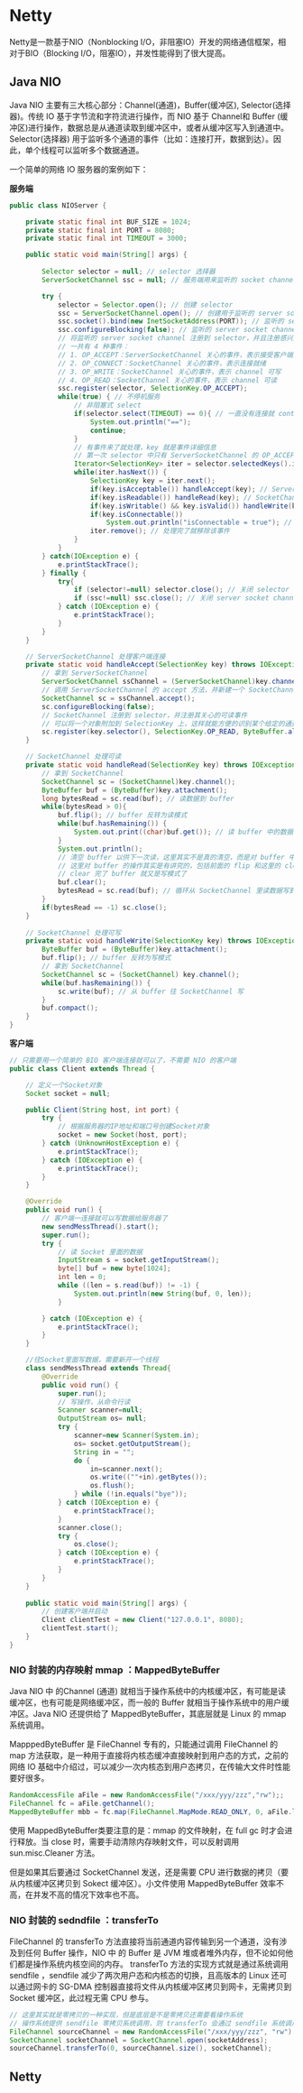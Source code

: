 # Netty

Netty是一款基于NIO（Nonblocking I/O，非阻塞IO）开发的网络通信框架，相对于BIO（Blocking I/O，阻塞IO），并发性能得到了很大提高。

## Java NIO

Java NIO 主要有三大核心部分：Channel(通道)，Buffer(缓冲区), Selector(选择器)。传统 IO 基于字节流和字符流进行操作，而 NIO 基于 Channel和 Buffer (缓冲区)进行操作，数据总是从通道读取到缓冲区中，或者从缓冲区写入到通道中。Selector(选择器) 用于监听多个通道的事件（比如：连接打开，数据到达）。因此，单个线程可以监听多个数据通道。

一个简单的网络 IO 服务器的案例如下：

**服务端**

```java
public class NIOServer {

    private static final int BUF_SIZE = 1024;
    private static final int PORT = 8080;
    private static final int TIMEOUT = 3000;

    public static void main(String[] args) {
      
        Selector selector = null; // selector 选择器
        ServerSocketChannel ssc = null; // 服务端用来监听的 socket channel 

        try {
            selector = Selector.open(); // 创建 selector
            ssc = ServerSocketChannel.open(); // 创建用于监听的 server socket channel
            ssc.socket().bind(new InetSocketAddress(PORT)); // 监听的 server socket channel 绑定本机端口
            ssc.configureBlocking(false); // 监听的 server socket channel 设置为非阻塞，select() 方法就不会阻塞
            // 将监听的 server socket channel 注册到 selector，并且注册感兴趣的事件 OP_ACCEPT
          	// 一共有 4 种事件：
            // 1. OP_ACCEPT：ServerSocketChannel 关心的事件，表示接受客户端连接
            // 2. OP_CONNECT：SocketChannel 关心的事件，表示连接就绪
            // 3. OP_WRITE：SocketChannel 关心的事件，表示 channel 可写
            // 4. OP_READ：SocketChannel 关心的事件，表示 channel 可读
          	ssc.register(selector, SelectionKey.OP_ACCEPT); 
            while(true) { // 不停机服务
              	// 非阻塞式 select
                if(selector.select(TIMEOUT) == 0){ // 一直没有连接就 continue
                    System.out.println("==");
                    continue;
                }
              	// 有事件来了就处理，key 就是事件详细信息
                // 第一次 selector 中只有 ServerSocketChannel 的 OP_ACCEPT 事件，即第一次走到这里说明是有客户端连接了
                Iterator<SelectionKey> iter = selector.selectedKeys().iterator();
                while(iter.hasNext()) {
                    SelectionKey key = iter.next(); 
                    if(key.isAcceptable()) handleAccept(key); // ServerSocketChannle 处理连接
                    if(key.isReadable()) handleRead(key); // SocketChannel 处理读
                    if(key.isWritable() && key.isValid()) handleWrite(key); // SocketChannel 处理写
                    if(key.isConnectable()) 
                      	System.out.println("isConnectable = true"); // SocketChannel 处理可连接
                    iter.remove(); // 处理完了就移除该事件
                }
            }
        } catch(IOException e) {
            e.printStackTrace();
        } finally {
            try{
                if (selector!=null) selector.close(); // 关闭 selector 选择器
                if (ssc!=null) ssc.close(); // 关闭 server socket channel
            } catch (IOException e) {
                e.printStackTrace();
            }
        }
    }

  	// ServerSocketChannel 处理客户端连接
    private static void handleAccept(SelectionKey key) throws IOException {
        // 拿到 ServerSocketChannel
        ServerSocketChannel ssChannel = (ServerSocketChannel)key.channel();
      	// 调用 ServerSocketChannel 的 accept 方法，并新建一个 SocketChannel 负责该连接的 IO
        SocketChannel sc = ssChannel.accept();
        sc.configureBlocking(false);
      	// SocketChannel 注册到 selector，并注册其关心的可读事件
      	// 可以将一个对象附加到 SelectionKey 上，这样就能方便的识别某个给定的通道。例如可以附加与通道一起使用的 buffer
        sc.register(key.selector(), SelectionKey.OP_READ, ByteBuffer.allocateDirect(BUF_SIZE));
    }

  	// SocketChannel 处理可读
    private static void handleRead(SelectionKey key) throws IOException {
      	// 拿到 SocketChannel
        SocketChannel sc = (SocketChannel)key.channel();
        ByteBuffer buf = (ByteBuffer)key.attachment();
        long bytesRead = sc.read(buf); // 读数据到 buffer
        while(bytesRead > 0){
            buf.flip(); // buffer 反转为读模式
            while(buf.hasRemaining()) {
                System.out.print((char)buf.get()); // 读 buffer 中的数据
            }
            System.out.println();
            // 清空 buffer 以供下一次读，这里其实不是真的清空，而是对 buffer 中的 position、capacity 进行调整
          	// 这里对 buffer 的操作其实是有讲究的，包括前面的 flip 和这里的 clear
          	// clear 完了 buffer 就又是写模式了
          	buf.clear(); 
            bytesRead = sc.read(buf); // 循环从 SocketChannel 里读数据写到 buffer 里
        }
        if(bytesRead == -1) sc.close();
    }
		
  	// SocketChannel 处理可写
    private static void handleWrite(SelectionKey key) throws IOException {
        ByteBuffer buf = (ByteBuffer)key.attachment();
        buf.flip(); // buffer 反转为写模式
      	// 拿到 SocketChannel
        SocketChannel sc = (SocketChannel) key.channel();
        while(buf.hasRemaining()) {
            sc.write(buf); // 从 buffer 往 SocketChannel 写
        }
        buf.compact();
    }
}
```

**客户端**

```java
// 只需要用一个简单的 BIO 客户端连接就可以了，不需要 NIO 的客户端
public class Client extends Thread {

    // 定义一个Socket对象
    Socket socket = null;

    public Client(String host, int port) {
        try {
            // 根据服务器的IP地址和端口号创建Socket对象
            socket = new Socket(host, port);
        } catch (UnknownHostException e) {
            e.printStackTrace();
        } catch (IOException e) {
            e.printStackTrace();
        }
    }

    @Override
    public void run() {
        // 客户端一连接就可以写数据给服务器了
        new sendMessThread().start();
        super.run();
        try {
            // 读 Socket 里面的数据
            InputStream s = socket.getInputStream();
            byte[] buf = new byte[1024];
            int len = 0;
            while ((len = s.read(buf)) != -1) {
                System.out.println(new String(buf, 0, len));
            }

        } catch (IOException e) {
            e.printStackTrace();
        }
    }

    //往Socket里面写数据，需要新开一个线程
    class sendMessThread extends Thread{
        @Override
        public void run() {
            super.run();
            // 写操作，从命令行读
            Scanner scanner=null;
            OutputStream os= null;
            try {
                scanner=new Scanner(System.in);
                os= socket.getOutputStream();
                String in = "";
                do {
                    in=scanner.next();
                    os.write((""+in).getBytes());
                    os.flush();
                } while (!in.equals("bye"));
            } catch (IOException e) {
                e.printStackTrace();
            }
            scanner.close();
            try {
                os.close();
            } catch (IOException e) {
                e.printStackTrace();
            }
        }
    }
    
    public static void main(String[] args) {
        // 创建客户端并启动
        Client clientTest = new Client("127.0.0.1", 8080);
        clientTest.start();
    }
}
```

### NIO 封装的内存映射 mmap ：MappedByteBuffer

Java NlO 中 的Channel (通道) 就相当于操作系统中的内核缓冲区，有可能是读缓冲区，也有可能是网络缓冲区，而一般的 Buffer 就相当于操作系统中的用户缓冲区。Java NIO 还提供给了 MappedByteBuffer，其底层就是 Linux 的 mmap 系统调用。

MapppedByteBuffer 是 FileChannel 专有的，只能通过调用 FileChannel 的map 方法获取，是一种用于直接将内核态缓冲直接映射到用户态的方式，之前的网络 IO 基础中介绍过，可以减少一次内核态到用户态拷贝，在传输大文件时性能要好很多。

```java
RandomAccessFile aFile = new RandomAccessFile("/xxx/yyy/zzz","rw");;
FileChannel fc = aFile.getChannel();
MappedByteBuffer mbb = fc.map(FileChannel.MapMode.READ_ONLY, 0, aFile.length());
```

使用 MappedByteBuffer类要注意的是：mmap 的文件映射，在 full gc 时才会进行释放。当 close 时，需要手动清除内存映射文件，可以反射调用 sun.misc.Cleaner 方法。

但是如果其后要通过 SocketChannel 发送，还是需要 CPU 进行数据的拷贝（要从内核缓冲区拷贝到 Sokect 缓冲区）。小文件使用 MappedByteBuffer 效率不高，在并发不高的情况下效率也不高。

### NIO 封装的 sedndfile ：transferTo

FileChannel 的 transferTo 方法直接将当前通道内容传输到另一个通道，没有涉及到任何 Buffer 操作，NIO 中 的 Buffer 是 JVM 堆或者堆外内存，但不论如何他们都是操作系统内核空间的内存。 transferTo 方法的实现方式就是通过系统调用 sendfile ，sendfile 减少了两次用户态和内核态的切换，且高版本的 Linux 还可以通过网卡的 SG-DMA 控制器直接将文件从内核缓冲区拷贝到网卡，无需拷贝到 Socket 缓冲区，此过程无需 CPU 参与。

```java
// 这里其实就是零拷贝的一种实现，但是底层是不是零拷贝还需要看操作系统
// 操作系统提供 sendfile 零拷贝系统调用，则 transferTo 会通过 sendfile 系统调用实现
FileChannel sourceChannel = new RandomAccessFile("/xxx/yyy/zzz", "rw").getChannel();
SocketChannel socketChannel = SocketChannel.open(socketAddress);
sourceChannel.transferTo(0, sourceChannel.size(), socketChannel);
```

## Netty

